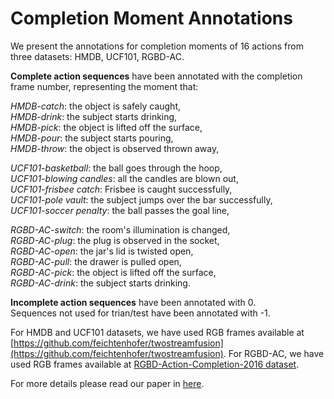 # Completion Moment Annotations  
We present the annotations for completion moments of 16 actions from three datasets: HMDB, UCF101, RGBD-AC.  
  
**Complete action sequences** have been annotated with the completion frame number, representing the moment that:  
  
*HMDB-catch*: the object is safely caught,  
*HMDB-drink*:  the subject starts drinking,  
*HMDB-pick*: the object is lifted off the surface,  
*HMDB-pour*: the subject starts pouring,  
*HMDB-throw*: the object is observed thrown away,  
  
*UCF101-basketball*: the ball goes through the hoop,  
*UCF101-blowing candles*:  all the candles are blown out,  
*UCF101-frisbee catch*: Frisbee is caught successfully,  
*UCF101-pole vault*: the subject jumps over the bar successfully,  
*UCF101-soccer penalty*: the ball passes the goal line,  
  
*RGBD-AC-switch*: the room's illumination is changed,  
*RGBD-AC-plug*:  the plug is observed in the socket,  
*RGBD-AC-open*: the jar's lid is twisted open,  
*RGBD-AC-pull*: the drawer is pulled open,  
*RGBD-AC-pick*: the object is lifted off the surface,  
*RGBD-AC-drink*: the subject starts drinking.  
  
  
**Incomplete action sequences** have been annotated with 0.  
Sequences not used for trian/test have been annotated with -1.  

For HMDB and UCF101 datasets, we have used RGB frames available at [https://github.com/feichtenhofer/twostreamfusion](https://github.com/feichtenhofer/twostreamfusion). For RGBD-AC, we have used RGB frames available at [RGBD-Action-Completion-2016 dataset](http://dx.doi.org/10.5523/bris.66qry08cv1fj1eunwxwob3fjz).  

For more details please read our paper in [here](https://arxiv.org/abs/1805.06749).
